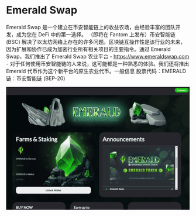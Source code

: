 # Emerald Swap

Emerald Swap 是一个建立在币安智能链上的收益农场，由经验丰富的团队开发，成为您在 DeFi 中的第一选择。 （即将在 Fantom 上发布）币安智能链 (BSC) 解决了以太坊网络上存在的许多问题。区块链互操作性是该行业的未来，因为扩展和协作已成为加密行业所有相关项目的主要指令。通过 Emerald Swap，我们推出了 Emerald Swap 农业平台 - https://www.emeraldswap.com - 对于任何使用币安智能链的人来说，这可能都是一种熟悉的体验。我们还将推出 Emerald 代币作为这个新平台的原生农业代币。一般信息 股票代码：EMERALD 链：币安智能链 (BEP-20)

![emeraldswap-dapp-defi-bsc-image1_0a1bed0ff5eef013d661210f0c35a117](emeraldswap-dapp-defi-bsc-image1_0a1bed0ff5eef013d661210f0c35a117.png)
